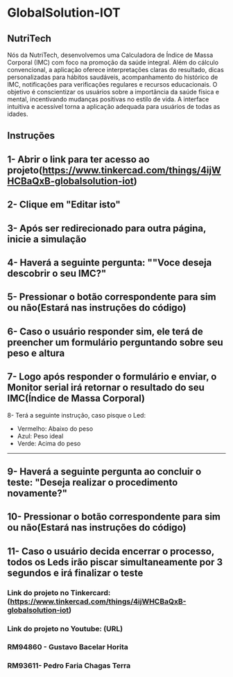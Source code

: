 # GlobalSolution-IOT

## NutriTech

Nós da NutriTech, desenvolvemos uma Calculadora de Índice de Massa Corporal (IMC) com foco na promoção da saúde integral. Além do cálculo convencional, a aplicação oferece interpretações claras do resultado, dicas personalizadas para hábitos saudáveis, acompanhamento do histórico de IMC, notificações para verificações regulares e recursos educacionais. O objetivo é conscientizar os usuários sobre a importância da saúde física e mental, incentivando mudanças positivas no estilo de vida. A interface intuitiva e acessível torna a aplicação adequada para usuários de todas as idades.

## Instruções

1- Abrir o link para ter acesso ao projeto(https://www.tinkercad.com/things/4ijWHCBaQxB-globalsolution-iot)
---
2- Clique em "Editar isto"
---
3- Após ser redirecionado para outra página, inicie a simulação
---
4- Haverá a seguinte pergunta: ""Voce deseja descobrir o seu IMC?"
---
5- Pressionar o botão correspondente para sim ou não(Estará nas instruções do código)
---
6- Caso o usuário responder sim, ele terá de preencher um formulário perguntando sobre seu peso e altura
---
7- Logo após responder o formulário e enviar, o Monitor serial irá retornar o resultado do seu IMC(Índice de Massa Corporal)
---
8- Terá a seguinte instrução, caso pisque o Led:
- Vermelho: Abaixo do peso
- Azul: Peso ideal
- Verde: Acima do peso
---
9- Haverá a seguinte pergunta ao concluir o teste: "Deseja realizar o procedimento novamente?"
---
10- Pressionar o botão correspondente para sim ou não(Estará nas instruções do código)
---
11- Caso o usuário decida encerrar o processo, todos os Leds irão piscar simultaneamente por 3 segundos e irá finalizar o teste
---
### Link do projeto no Tinkercard: (https://www.tinkercad.com/things/4ijWHCBaQxB-globalsolution-iot)
### Link do projeto no Youtube: (URL)

### RM94860 - Gustavo Bacelar Horita
### RM93611- Pedro Faria Chagas Terra
